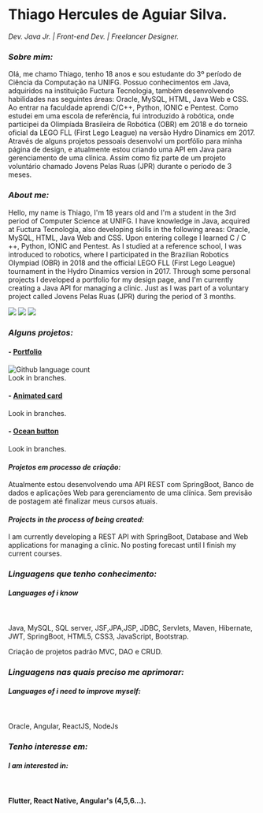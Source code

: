 <h1><b>Thiago Hercules de Aguiar Silva.</b><i class="fas fa-code"></i></h1>
<p><em>Dev. Java Jr. | Front-end Dev. | Freelancer Designer. </em></p>

<h3><em><b>Sobre mim:</b></em></h3> 
<p>Olá, me chamo Thiago, tenho 18 anos e sou estudante do 3º período de Ciência da Computação na UNIFG. Possuo conhecimentos em Java, adquiridos na instituição Fuctura Tecnologia, também desenvolvendo habilidades nas seguintes áreas: Oracle, MySQL, HTML, Java Web e CSS. Ao entrar na faculdade aprendi C/C++, Python, IONIC e Pentest. Como estudei em uma escola de referência, fui introduzido à robótica, onde participei da Olimpíada Brasileira de Robótica (OBR) em 2018 e do torneio oficial da LEGO FLL (First Lego League) na versão Hydro Dinamics em 2017. Através de alguns projetos pessoais desenvolvi um portfólio para minha página de design, e atualmente estou criando uma API em Java para gerenciamento de uma clínica. Assim como fiz parte de um projeto voluntário chamado Jovens Pelas Ruas (JPR) durante o período de 3 meses.
</p>

<h3><em><b>About me:</b></em></h3> 
<p>Hello, my name is Thiago, I'm 18 years old and I'm a student in the 3rd period of Computer Science at UNIFG. I have knowledge in Java, acquired at Fuctura Tecnologia, also developing skills in the following areas: Oracle, MySQL, HTML, Java Web and CSS. Upon entering college I learned C / C ++, Python, IONIC and Pentest. As I studied at a reference school, I was introduced to robotics, where I participated in the Brazilian Robotics Olympiad (OBR) in 2018 and the official LEGO FLL (First Lego League) tournament in the Hydro Dinamics version in 2017. Through some personal projects I developed a portfolio for my design page, and I'm currently creating a Java API for managing a clinic. Just as I was part of a voluntary project called Jovens Pelas Ruas (JPR) during the period of 3 months.
</p>

<a href="mailto:thhercules2012@gmail.com"><img src="https://img.shields.io/badge/Gmail-D14836?style=for-the-badge&logo=gmail&logoColor=white"/></a>
<a href="https://www.linkedin.com/in/thiago-hercules-2669901ba/"><img src="https://img.shields.io/badge/LinkedIn-0077B5?style=for-the-badge&logo=linkedin&logoColor=white"/></a>
<a href="https://gist.github.com/Thercules"><img src="https://img.shields.io/badge/GitHub-100000?style=for-the-badge&logo=github&logoColor=white"/></a>

<h3><em><b>Alguns projetos:</b></em></h3> 

#### - [Portfolio](https://github.com/Thercules/PortfolioTdesigner) 
![Github language count](https://img.shields.io/github/languages/count/Thercules/PortfolioTdesigner)
</br>
Look in branches.

#### - [Animated card](https://github.com/Thercules/CartaoVendasAnimado)
Look in branches.

#### - [Ocean button](https://github.com/Thercules/BotaoAnimacaoAgua)
Look in branches.

<h4><em><b>Projetos em processo de criação:</em></b></h4>
<p> Atualmente estou desenvolvendo uma API REST com SpringBoot, Banco de dados e aplicações Web para gerenciamento de uma clínica. Sem previsão de postagem até finalizar meus cursos atuais.</p> 

<h4><em><b> Projects in the process of being created: </em></b></h4>
<p> I am currently developing a REST API with SpringBoot, Database and Web applications for managing a clinic. No posting forecast until I finish my current courses. </p>

<h3><em><b>Linguagens que tenho conhecimento:</b></em></h3> 
<h5><em><b>Languages of i know  </em></b></h5>
</br>
<p> Java, MySQL, SQL server, JSF,JPA,JSP, JDBC, Servlets, Maven, Hibernate, JWT, SpringBoot, HTML5, CSS3, JavaScript, Bootstrap. </p>
<p> Criação de projetos padrão MVC, DAO e CRUD.</p>

<h3><em><b>Linguagens nas quais preciso me aprimorar:</b></em></h3>
<h5><em><b>Languages of i need to improve myself:  </em></b></h5>
</br>
<p> Oracle, Angular, ReactJS, NodeJs </p>

<h3><em><b>Tenho interesse em:</em><b></h3> 
<h5><em><b>I am interested in: </em></b></h5>
</br>
<p> Flutter, React Native, Angular's (4,5,6...). </p>
